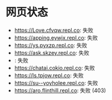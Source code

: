 # 网页状态
- https://Love.cfvqw.repl.co: 失败
- https://apping.eywjx.repl.co: 失败
- https://ys.pyxzp.repl.co: 失败
- https://ask.skzey.repl.co: 失败
- : 失败
- https://chatai.cokio.repl.co: 失败
- https://ls.tpjow.repl.co: 失败
- https://su--yoyholee.repl.co: 失败
- https://aro.flinthill.repl.co: 失败 (403)
